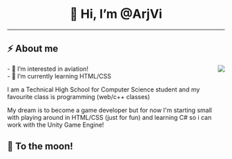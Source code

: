 <h1 align="center">👋 Hi, I’m @ArjVi</h1>

---
<h2>⚡️ About me </h2>
<img align="right" src="https://media1.giphy.com/media/13HgwGsXF0aiGY/giphy.gif" />
- 👀 I’m interested in aviation! <br>
- 🌱 I’m currently learning HTML/CSS <br>

I am a Technical High School for Computer Science student and my favourite class is programming (web/c++ classes)

My dream is to become a game developer but for now I'm starting small with playing around in HTML/CSS (just for fun) and learning C# so i can work with the Unity Game Engine!

<h2>🚀 To the moon!</h2>

<!---
ArjVi/ArjVi is a ✨ special ✨ repository because its `README.md` (this file) appears on your GitHub profile.
You can click the Preview link to take a look at your changes.
--->
